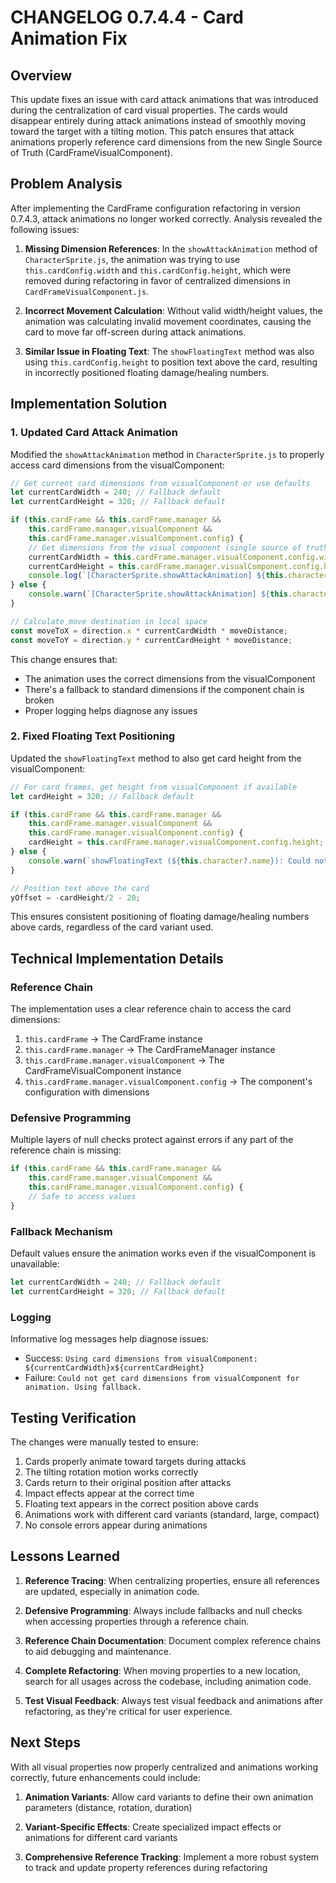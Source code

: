 # CHANGELOG 0.7.4.4 - Card Animation Fix

## Overview
This update fixes an issue with card attack animations that was introduced during the centralization of card visual properties. The cards would disappear entirely during attack animations instead of smoothly moving toward the target with a tilting motion. This patch ensures that attack animations properly reference card dimensions from the new Single Source of Truth (CardFrameVisualComponent).

## Problem Analysis

After implementing the CardFrame configuration refactoring in version 0.7.4.3, attack animations no longer worked correctly. Analysis revealed the following issues:

1. **Missing Dimension References**: In the `showAttackAnimation` method of `CharacterSprite.js`, the animation was trying to use `this.cardConfig.width` and `this.cardConfig.height`, which were removed during refactoring in favor of centralized dimensions in `CardFrameVisualComponent.js`.

2. **Incorrect Movement Calculation**: Without valid width/height values, the animation was calculating invalid movement coordinates, causing the card to move far off-screen during attack animations.

3. **Similar Issue in Floating Text**: The `showFloatingText` method was also using `this.cardConfig.height` to position text above the card, resulting in incorrectly positioned floating damage/healing numbers.

## Implementation Solution

### 1. Updated Card Attack Animation

Modified the `showAttackAnimation` method in `CharacterSprite.js` to properly access card dimensions from the visualComponent:

```javascript
// Get current card dimensions from visualComponent or use defaults
let currentCardWidth = 240; // Fallback default
let currentCardHeight = 320; // Fallback default

if (this.cardFrame && this.cardFrame.manager && 
    this.cardFrame.manager.visualComponent && 
    this.cardFrame.manager.visualComponent.config) {
    // Get dimensions from the visual component (single source of truth)
    currentCardWidth = this.cardFrame.manager.visualComponent.config.width;
    currentCardHeight = this.cardFrame.manager.visualComponent.config.height;
    console.log(`[CharacterSprite.showAttackAnimation] ${this.character.name}: Using card dimensions from visualComponent: ${currentCardWidth}x${currentCardHeight}`);
} else {
    console.warn(`[CharacterSprite.showAttackAnimation] ${this.character.name}: Could not get card dimensions from visualComponent for animation. Using fallback.`);
}

// Calculate move destination in local space
const moveToX = direction.x * currentCardWidth * moveDistance;
const moveToY = direction.y * currentCardHeight * moveDistance;
```

This change ensures that:
- The animation uses the correct dimensions from the visualComponent
- There's a fallback to standard dimensions if the component chain is broken
- Proper logging helps diagnose any issues

### 2. Fixed Floating Text Positioning

Updated the `showFloatingText` method to also get card height from the visualComponent:

```javascript
// For card frames, get height from visualComponent if available
let cardHeight = 320; // Fallback default

if (this.cardFrame && this.cardFrame.manager && 
    this.cardFrame.manager.visualComponent && 
    this.cardFrame.manager.visualComponent.config) {
    cardHeight = this.cardFrame.manager.visualComponent.config.height;
} else {
    console.warn(`showFloatingText (${this.character?.name}): Could not get card height from visualComponent. Using fallback.`);
}

// Position text above the card
yOffset = -cardHeight/2 - 20;
```

This ensures consistent positioning of floating damage/healing numbers above cards, regardless of the card variant used.

## Technical Implementation Details

### Reference Chain
The implementation uses a clear reference chain to access the card dimensions:
1. `this.cardFrame` → The CardFrame instance
2. `this.cardFrame.manager` → The CardFrameManager instance
3. `this.cardFrame.manager.visualComponent` → The CardFrameVisualComponent instance
4. `this.cardFrame.manager.visualComponent.config` → The component's configuration with dimensions

### Defensive Programming
Multiple layers of null checks protect against errors if any part of the reference chain is missing:

```javascript
if (this.cardFrame && this.cardFrame.manager && 
    this.cardFrame.manager.visualComponent && 
    this.cardFrame.manager.visualComponent.config) {
    // Safe to access values
}
```

### Fallback Mechanism
Default values ensure the animation works even if the visualComponent is unavailable:

```javascript
let currentCardWidth = 240; // Fallback default
let currentCardHeight = 320; // Fallback default
```

### Logging
Informative log messages help diagnose issues:
- Success: `Using card dimensions from visualComponent: ${currentCardWidth}x${currentCardHeight}`
- Failure: `Could not get card dimensions from visualComponent for animation. Using fallback.`

## Testing Verification

The changes were manually tested to ensure:
1. Cards properly animate toward targets during attacks
2. The tilting rotation motion works correctly
3. Cards return to their original position after attacks
4. Impact effects appear at the correct time
5. Floating text appears in the correct position above cards
6. Animations work with different card variants (standard, large, compact)
7. No console errors appear during animations

## Lessons Learned

1. **Reference Tracing**: When centralizing properties, ensure all references are updated, especially in animation code.

2. **Defensive Programming**: Always include fallbacks and null checks when accessing properties through a reference chain.

3. **Reference Chain Documentation**: Document complex reference chains to aid debugging and maintenance.

4. **Complete Refactoring**: When moving properties to a new location, search for all usages across the codebase, including animation code.

5. **Test Visual Feedback**: Always test visual feedback and animations after refactoring, as they're critical for user experience.

## Next Steps

With all visual properties now properly centralized and animations working correctly, future enhancements could include:

1. **Animation Variants**: Allow card variants to define their own animation parameters (distance, rotation, duration)

2. **Variant-Specific Effects**: Create specialized impact effects or animations for different card variants

3. **Comprehensive Reference Tracking**: Implement a more robust system to track and update property references during refactoring
